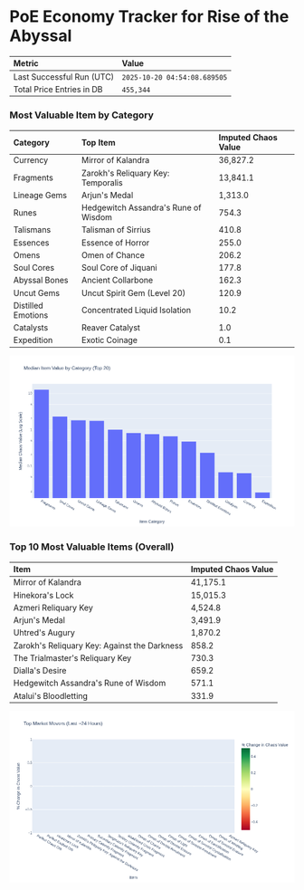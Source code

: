 # PoE Economy Tracker for Rise of the Abyssal

<!-- START_MAINTENANCE -->
| Metric | Value |
|:---|:---|
| Last Successful Run (UTC) | `2025-10-20 04:54:08.689505` |
| Total Price Entries in DB | `455,344` |

<!-- END_MAINTENANCE -->

<!-- START_DATAFRAME_DEBUG -->
<!-- END_DATAFRAME_DEBUG -->

<!-- START_CATEGORY_ANALYSIS -->
### Most Valuable Item by Category
| Category | Top Item | Imputed Chaos Value |
| :--- | :--- | :--- |
| Currency | Mirror of Kalandra | 36,827.2 |
| Fragments | Zarokh's Reliquary Key: Temporalis | 13,841.1 |
| Lineage Gems | Arjun's Medal | 1,313.0 |
| Runes | Hedgewitch Assandra's Rune of Wisdom | 754.3 |
| Talismans | Talisman of Sirrius | 410.8 |
| Essences | Essence of Horror | 255.0 |
| Omens | Omen of Chance | 206.2 |
| Soul Cores | Soul Core of Jiquani | 177.8 |
| Abyssal Bones | Ancient Collarbone | 162.3 |
| Uncut Gems | Uncut Spirit Gem (Level 20) | 120.9 |
| Distilled Emotions | Concentrated Liquid Isolation | 10.2 |
| Catalysts | Reaver Catalyst | 1.0 |
| Expedition | Exotic Coinage | 0.1 |


![Category Analysis Chart](charts/category_analysis.png)
<!-- END_ANALYSIS -->

<!-- START_ANALYSIS -->
### Top 10 Most Valuable Items (Overall)
| Item | Imputed Chaos Value |
| :--- | :--- |
| Mirror of Kalandra | 41,175.1 |
| Hinekora's Lock | 15,015.3 |
| Azmeri Reliquary Key | 4,524.8 |
| Arjun's Medal | 3,491.9 |
| Uhtred's Augury | 1,870.2 |
| Zarokh's Reliquary Key: Against the Darkness | 858.2 |
| The Trialmaster's Reliquary Key | 730.3 |
| Dialla's Desire | 659.2 |
| Hedgewitch Assandra's Rune of Wisdom | 571.1 |
| Atalui's Bloodletting | 331.9 |


![Market Movers Chart](charts/market_movers.png)
<!-- END_ANALYSIS -->
